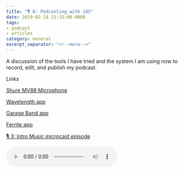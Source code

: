 ```yaml
---
title: "🎙 6: Podcasting with iOS"
date: 2019-02-18 21:32:00-0000
tags:
- podcast
- articles
category: General
excerpt_separator: "<!--more-->"
---
```


A discussion of the tools I have tried and the system I am using now to record, edit, and publish my podcast.

*Links*

[Shure MV88 Microphone](https://store.apple.com/xc/product/HHRN2ZM/B)

[Wavelength app](https://itunes.apple.com/us/app/wavelength-for-micro-blog/id1365158696?mt=8&at=1010lqCX)

[Garage Band app](https://itunes.apple.com/us/app/garageband/id408709785?mt=8&at=1010lqCX)

[Ferrite app](https://itunes.apple.com/us/app/ferrite-recording-studio/id1018780185?mt=8&at=1010lqCX)

[🎙 3: Intro Music microcast episode](https://www.bennorris.org/2019/02/04/intro-music.html)

<audio controls="controls" src="https://www.bennorris.blog/uploads/2019/cfc9892f7e.mp3" />

<!--more-->

